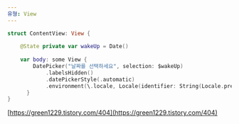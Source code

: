 ```yaml
---
유형: View
---
```

```Swift
struct ContentView: View {
    
    @State private var wakeUp = Date()
    
    var body: some View {
        DatePicker("날짜를 선택하세요", selection: $wakeUp)
            .labelsHidden()
            .datePickerStyle(.automatic)
            .environment(\.locale, Locale(identifier: String(Locale.preferredLanguages[0])))    
      }
}
```

  

[https://green1229.tistory.com/404](https://green1229.tistory.com/404)
